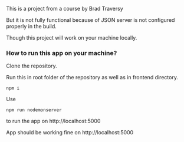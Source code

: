 This is a project from a course by Brad Traversy

But it is not fully functional because of JSON server is not configured properly in the build.

Though this project will work on your machine locally.

### How to run this app on your machine?

Clone the repository.

Run this in root folder of the repository as well as in frontend directory.

```
npm i
```

Use

```
npm run nodemonserver
```

to run the app on http://localhost:5000

App should be working fine on http://localhost:5000
